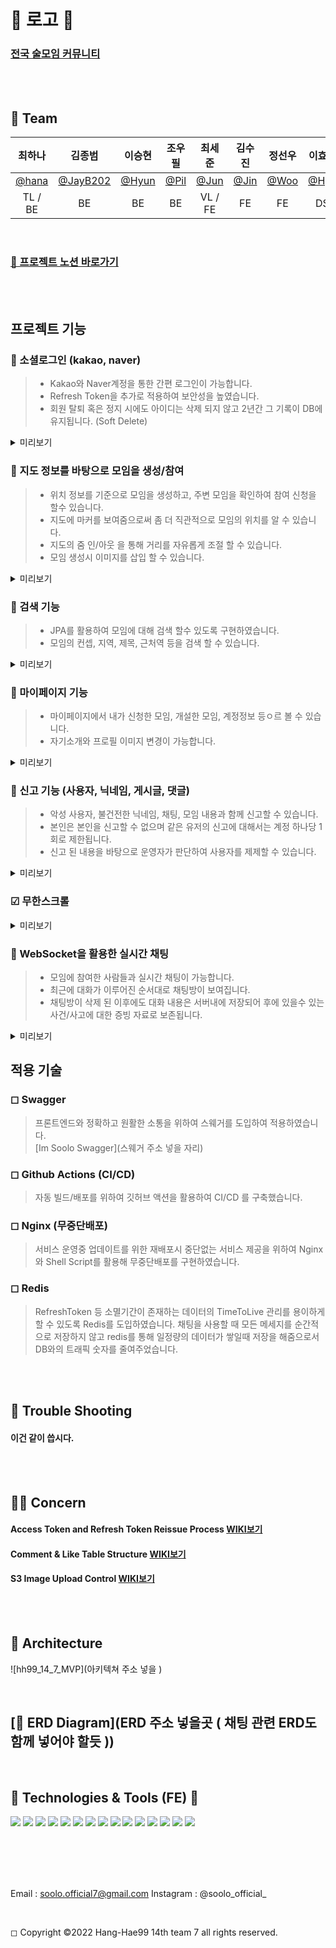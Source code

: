 <br>

# 🍻 로고 🍻

### [ 전국 술모임 커뮤니티 ](https://im-soolo.com/) 

<br><br>

## 💩 Team

|최하나|김종범|이승현|조우필|최세준|김수진|정선우|이효림|
|:---:|:---:|:---:|:---:|:---:|:---:|:---:|:---:|
|[@hana](https://github.com/chana73)|[@JayB202](https://github.com/JayB202)|[@Hyun](https://github.com/seungheyon)|[@Pil](https://github.com/Cho-woo-pil)|[@Jun](https://github.com/Sejun0910)|[@Jin](https://github.com/devjjin)|[@Woo](https://github.com/Jeongsunwoo)|[@Hyo](https://github.com/HH14RS7)|
|TL / BE|BE|BE|BE|VL / FE|FE|FE|DS|

<br>

### [💩 프로젝트 노션 바로가기](https://www.notion.so/SOOLO-892498dcfca94515b5219fd4b12c144d?pvs=4)


<br><br>




## 프로젝트 기능

### 🍻 소셜로그인 (kakao, naver)

> * Kakao와 Naver계정을 통한 간편 로그인이 가능합니다.
> * Refresh Token을 추가로 적용하여 보안성을 높였습니다.
> * 회원 탈퇴 혹은 정지 시에도 아이디는 삭제 되지 않고 2년간 그 기록이 DB에 유지됩니다. (Soft Delete)

<details>
<summary>미리보기</summary>
<div markdown="1">

![로그인1](이미지 스냅샷 찍어서 주소 넣을 자리)

 <br>
</div>
</details>


### 🍻 지도 정보를 바탕으로 모임을 생성/참여 
 
> * 위치 정보를 기준으로 모임을 생성하고, 주변 모임을 확인하여 참여 신청을 할수 있습니다.
> * 지도에 마커를 보여줌으로써 좀 더 직관적으로 모임의 위치를 알 수 있습니다. 
> * 지도의 줌 인/아웃 을 통해 거리를 자유롭게 조절 할 수 있습니다.
> * 모임 생성시 이미지를 삽입 할 수 있습니다.

<details>
<summary>미리보기</summary>
<div markdown="1">

![데이터 보여주기](이미지 스냅샷 찍어서 주소 넣을 자리)

 <br>
</div>
</details>

### 🍻 검색 기능

> * JPA를 활용하여 모임에 대해 검색 할수 있도록 구현하였습니다.
> * 모임의 컨셉, 지역, 제목, 근처역 등을 검색 할 수 있습니다.

<details>
<summary>미리보기</summary>
<div markdown="1">

![검색기능](이미지 스냅샷 찍어서 주소 넣을 자리)

 <br>
</div>
</details>

### 🍻 마이페이지 기능
 
> * 마이페이지에서 내가 신청한 모임, 개설한 모임, 계정정보 등ㅇ르 볼 수 있습니다.
> * 자기소개와 프로필 이미지 변경이 가능합니다.

<details>
<summary>미리보기</summary>
<div markdown="1">

![마이페이지](이미지 스냅샷 찍어서 주소 넣을 자리)

 <br>
</div>
</details>

### 🍻 신고 기능 (사용자, 닉네임, 게시글, 댓글)
 
> * 악성 사용자, 불건전한 닉네임, 채팅, 모임 내용과 함께 신고할 수 있습니다.
> * 본인은 본인을 신고할 수 없으며 같은 유저의 신고에 대해서는 계정 하나당 1회로 제한됩니다.
> * 신고 된 내용을 바탕으로 운영자가 판단하여 사용자를 제제할 수 있습니다.

<details>
<summary>미리보기</summary>
<div markdown="1">

![신고기능](이미지 스냅샷 찍어서 주소 넣을 자리)

 <br>
</div>
</details>

### ☑ 무한스크롤

<details>
<summary>미리보기</summary>
<div markdown="1">

![무한스크롤](이미지 스냅샷 찍어서 주소 넣을 자리)

 <br>
</div>
</details>


### 🍻 WebSocket을 활용한 실시간 채팅

> * 모임에 참여한 사람들과 실시간 채팅이 가능합니다.
> * 최근에 대화가 이루어진 순서대로 채팅방이 보여집니다.
> * 채팅방이 삭제 된 이후에도 대화 내용은 서버내에 저장되어 후에 있을수 있는 사건/사고에 대한 증빙 자료로 보존됩니다.


<details>
<summary>미리보기</summary>
<div markdown="1">

![실시간채팅1](이미지 스냅샷 찍어서 주소 넣을 자리)

![실시간채팅2](이미지 스냅샷 찍어서 주소 넣을 자리)


 <br>
</div>
</details>


## 적용 기술

### ◻ Swagger

> 프론트엔드와 정확하고 원활한 소통을 위하여 스웨거를 도입하여 적용하였습니다.         
> [Im Soolo Swagger](스웨거 주소 넣을 자리)




### ◻ Github Actions (CI/CD)

> 자동 빌드/배포를 위하여 깃허브 액션을 활용하여 CI/CD 를 구축했습니다.         


### ◻ Nginx (무중단배포)

> 서비스 운영중 업데이트를 위한 재배포시 중단없는 서비스 제공을 위하여 Nginx 와 Shell Script를 활용해 무중단배포를 구현하였습니다.       


### ◻ Redis

> RefreshToken 등 소멸기간이 존재하는 데이터의 TimeToLive 관리를 용이하게 할 수 있도록 Redis를 도입하였습니다.
> 채팅을 사용할 때 모든 메세지를 순간적으로 저장하지 않고 redis를 통해 일정량의 데이터가 쌓일때 저장을 해줌으로서 DB와의 트래픽 숫자를 줄여주었습니다.

<br><br>




## 🚨 Trouble Shooting

#### 이건 같이 씁시다.

<br><br>


## :raising_hand::thought_balloon: Concern

#### Access Token and Refresh Token Reissue Process [WIKI보기](https://github.com/HH9C4/BBBB-BE/wiki/%5BConcern%5D-Access-Token-and-Refresh-Token-Reissue-Process)

#### Comment & Like Table Structure [WIKI보기](https://github.com/HH9C4/BBBB-BE/wiki/%5BConcern%5D-Comment-&-Like-Table-Structure)

#### S3 Image Upload Control [WIKI보기](https://github.com/HH9C4/BBBB-BE/wiki/%5BConcern%5D-S3-Image-Upload-Control)


<br><br>

## 🍻 Architecture

![hh99_14_7_MVP](아키텍쳐 주소 넣을 )

<br>

## [🍻 ERD Diagram](ERD 주소 넣을곳 ( 채팅 관련 ERD도 함께 넣어야 할듯 ))


<br>

## 📝 Technologies & Tools (FE) 📝

<div>
  <img src="https://img.shields.io/badge/Git-F05032?style=for-the-badge&logo=Git&logoColor=white"/>
  <img src="https://img.shields.io/badge/Github-181717?style=for-the-badge&logo=Github&logoColor=white"/>
  <img src="https://img.shields.io/badge/Javascript-F7DF1E?style=for-the-badge&logo=Javascript&logoColor=black"/>
  <img src="https://img.shields.io/badge/TypeScript-3178C6?style=for-the-badge&logo=TypeScript&logoColor=white"/>
  <img src="https://img.shields.io/badge/React-61DAFB?style=for-the-badge&logo=React&logoColor=black"/>
  <img src="https://img.shields.io/badge/.ENV-ECD53F?style=for-the-badge&logo=.ENV&logoColor=white"/>
  <img src="https://img.shields.io/badge/Stomp-000000?style=for-the-badge&logo=&logoColor=white"/>
  <img src="https://img.shields.io/badge/WEBSOCKET-000000?style=for-the-badge&logo=&logoColor=white"/>
  <img src="https://img.shields.io/badge/RECOIL-000000?style=for-the-badge&logo=&logoColor=white"/>
  <img src="https://img.shields.io/badge/Notion-000000?style=for-the-badge&logo=Notion&logoColor=white"/>
  <img src="https://img.shields.io/badge/Figma-F24E1E?style=for-the-badge&logo=Figma&logoColor=white"/>
  <img src="https://img.shields.io/badge/VisualStudioCode-007ACC?style=for-the-badge&logo=VisualStudioCode&logoColor=white"/>
  <img src="https://img.shields.io/badge/Swagger-85EA2D?style=for-the-badge&logo=Swagger&logoColor=white"/>
  <img src="https://img.shields.io/badge/Vercel-000000?style=for-the-badge&logo=Vercel&logoColor=white"/>
  <img src="https://img.shields.io/badge/Axios-5A29E4?style=for-the-badge&logo=Axios&logoColor=white"/>
</div>

<br><br><br><br>

<div align=center>

</div>

Email : soolo.official7@gmail.com
Instagram : @soolo_official_

<br>

◻ Copyright ©2022 Hang-Hae99 14th team 7 all rights reserved.
